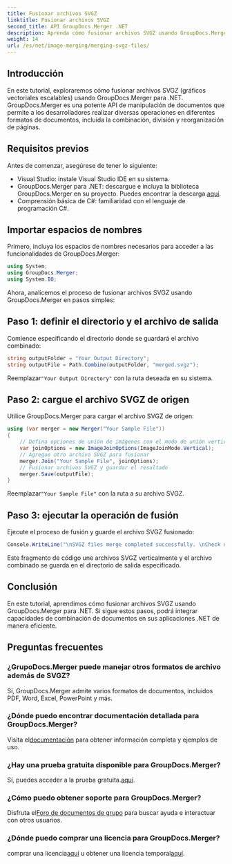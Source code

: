 ```yaml
---
title: Fusionar archivos SVGZ
linktitle: Fusionar archivos SVGZ
second_title: API GroupDocs.Merger .NET
description: Aprenda cómo fusionar archivos SVGZ usando GroupDocs.Merger para .NET con este tutorial paso a paso. Mejore sus habilidades de manipulación de documentos.
weight: 14
url: /es/net/image-merging/merging-svgz-files/
---
```

## Introducción
En este tutorial, exploraremos cómo fusionar archivos SVGZ (gráficos vectoriales escalables) usando GroupDocs.Merger para .NET. GroupDocs.Merger es una potente API de manipulación de documentos que permite a los desarrolladores realizar diversas operaciones en diferentes formatos de documentos, incluida la combinación, división y reorganización de páginas.
## Requisitos previos
Antes de comenzar, asegúrese de tener lo siguiente:
- Visual Studio: instale Visual Studio IDE en su sistema.
-  GroupDocs.Merger para .NET: descargue e incluya la biblioteca GroupDocs.Merger en su proyecto. Puedes encontrar la descarga.[aquí](https://releases.groupdocs.com/merger/net/).
- Comprensión básica de C#: familiaridad con el lenguaje de programación C#.

## Importar espacios de nombres
Primero, incluya los espacios de nombres necesarios para acceder a las funcionalidades de GroupDocs.Merger:
```csharp
using System; 
using GroupDocs.Merger;
using System.IO;
```

Ahora, analicemos el proceso de fusionar archivos SVGZ usando GroupDocs.Merger en pasos simples:
## Paso 1: definir el directorio y el archivo de salida
Comience especificando el directorio donde se guardará el archivo combinado:
```csharp
string outputFolder = "Your Output Directory";
string outputFile = Path.Combine(outputFolder, "merged.svgz");
```
 Reemplazar`"Your Output Directory"` con la ruta deseada en su sistema.
## Paso 2: cargue el archivo SVGZ de origen
Utilice GroupDocs.Merger para cargar el archivo SVGZ de origen:
```csharp
using (var merger = new Merger("Your Sample File"))
{
    // Defina opciones de unión de imágenes con el modo de unión vertical
    var joinOptions = new ImageJoinOptions(ImageJoinMode.Vertical);
    // Agregue otro archivo SVGZ para fusionar
    merger.Join("Your Sample File", joinOptions);
    // Fusionar archivos SVGZ y guardar el resultado
    merger.Save(outputFile);
}
```
 Reemplazar`"Your Sample File"` con la ruta a su archivo SVGZ.
## Paso 3: ejecutar la operación de fusión
Ejecute el proceso de fusión y guarde el archivo SVGZ fusionado:
```csharp
Console.WriteLine("\nSVGZ files merge completed successfully. \nCheck output in {0}", outputFolder);
```
Este fragmento de código une archivos SVGZ verticalmente y el archivo combinado se guarda en el directorio de salida especificado.

## Conclusión
En este tutorial, aprendimos cómo fusionar archivos SVGZ usando GroupDocs.Merger para .NET. Si sigue estos pasos, podrá integrar capacidades de combinación de documentos en sus aplicaciones .NET de manera eficiente.

## Preguntas frecuentes
### ¿GrupoDocs.Merger puede manejar otros formatos de archivo además de SVGZ?
Sí, GroupDocs.Merger admite varios formatos de documentos, incluidos PDF, Word, Excel, PowerPoint y más.
### ¿Dónde puedo encontrar documentación detallada para GroupDocs.Merger?
 Visita el[documentación](https://tutorials.groupdocs.com/merger/net/) para obtener información completa y ejemplos de uso.
### ¿Hay una prueba gratuita disponible para GroupDocs.Merger?
 Sí, puedes acceder a la prueba gratuita.[aquí](https://releases.groupdocs.com/).
### ¿Cómo puedo obtener soporte para GroupDocs.Merger?
 Disfruta el[Foro de documentos de grupo](https://forum.groupdocs.com/c/merger/32) para buscar ayuda e interactuar con otros usuarios.
### ¿Dónde puedo comprar una licencia para GroupDocs.Merger?
 comprar una licencia[aquí](https://purchase.groupdocs.com/buy) u obtener una licencia temporal[aquí](https://purchase.groupdocs.com/temporary-license/).